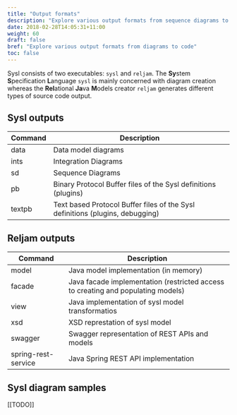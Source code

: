 ```yaml
---
title: "Output formats"
description: "Explore various output formats from sequence diagrams to Java code."
date: 2018-02-28T14:05:31+11:00
weight: 60
draft: false
bref: "Explore various output formats from diagrams to code"
toc: false
---
```


Sysl consists of two executables: `sysl` and `reljam`. The **Sy**stem **S**pecification **L**anguage `sysl` is mainly concerned with diagram creation whereas the **Rel**ational **Ja**va **M**odels creator `reljam` generates different types of source code output.

Sysl outputs
------------
| Command | Description |
|---------|-------------|
| data    | Data model diagrams |
| ints    | Integration Diagrams |
| sd      | Sequence Diagrams |
| pb      | Binary Protocol Buffer files of the Sysl definitions (plugins)    |
| textpb  | Text based Protocol Buffer files of the Sysl definitions (plugins, debugging) |


Reljam outputs
--------------
| Command | Description |
|---------|-------------|
| model   | Java model implementation (in memory) |
| facade  | Java facade implementation (restricted access to creating and populating models) |
| view    | Java implementation of sysl model transformatios|
| xsd     | XSD represtation of sysl model |
| swagger | Swagger representation of REST APIs and models |
| spring-rest-service | Java Spring REST API implementation |

Sysl diagram samples
-------------------
[[TODO]]
